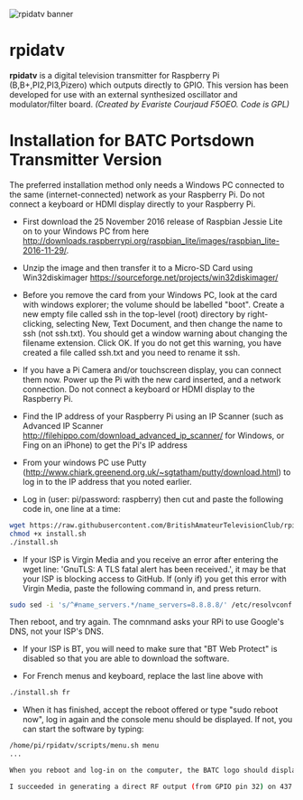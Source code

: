 ![rpidatv banner](/doc/img/spectreiq.jpg)
# rpidatv
**rpidatv** is a digital television transmitter for Raspberry Pi (B,B+,PI2,PI3,Pizero) which outputs directly to GPIO.  This version has been developed for use with an external synthesized oscillator and modulator/filter board. 
*(Created by Evariste Courjaud F5OEO. Code is GPL)*

# Installation for BATC Portsdown Transmitter Version

The preferred installation method only needs a Windows PC connected to the same (internet-connected) network as your Raspberry Pi.  Do not connect a keyboard or HDMI display directly to your Raspberry Pi.

- First download the 25 November 2016 release of Raspbian Jessie Lite on to your Windows PC from here http://downloads.raspberrypi.org/raspbian_lite/images/raspbian_lite-2016-11-29/.  

- Unzip the image and then transfer it to a Micro-SD Card using Win32diskimager https://sourceforge.net/projects/win32diskimager/

- Before you remove the card from your Windows PC, look at the card with windows explorer; the volume should be labelled "boot".  Create a new empty file called ssh in the top-level (root) directory by right-clicking, selecting New, Text Document, and then change the name to ssh (not ssh.txt).  You should get a window warning about changing the filename extension.  Click OK.  If you do not get this warning, you have created a file called ssh.txt and you need to rename it ssh.

- If you have a Pi Camera and/or touchscreen display, you can connect them now.  Power up the Pi with the new card inserted, and a network connection.  Do not connect a keyboard or HDMI display to the Raspberry Pi. 

- Find the IP address of your Raspberry Pi using an IP Scanner (such as Advanced IP Scanner http://filehippo.com/download_advanced_ip_scanner/ for Windows, or Fing on an iPhone) to get the Pi's IP address 

- From your windows PC use Putty (http://www.chiark.greenend.org.uk/~sgtatham/putty/download.html) to log in to the IP address that you noted earlier.

- Log in (user: pi/password: raspberry) then cut and paste the following code in, one line at a time:

```sh
wget https://raw.githubusercontent.com/BritishAmateurTelevisionClub/rpidatv/master/install.sh
chmod +x install.sh
./install.sh
```
- If your ISP is Virgin Media and you receive an error after entering the wget line: 'GnuTLS: A TLS fatal alert has been received.', it may be that your ISP is blocking access to GitHub.  If (only if) you get this error with Virgin Media, paste the following command in, and press return.
```sh
sudo sed -i 's/^#name_servers.*/name_servers=8.8.8.8/' /etc/resolvconf.conf
```
Then reboot, and try again.  The comnmand asks your RPi to use Google's DNS, not your ISP's DNS.

- If your ISP is BT, you will need to make sure that "BT Web Protect" is disabled so that you are able to download the software.

- For French menus and keyboard, replace the last line above with 
```sh
./install.sh fr
```

- When it has finished, accept the reboot offered or type "sudo reboot now", log in again and the console menu should be displayed.  If not, you can start the software by typing:

```sh
/home/pi/rpidatv/scripts/menu.sh menu
...

When you reboot and log-in on the computer, the BATC logo should display on the Waveshare touchscreen and the Console Menu should be displayed on the computer.  You do not need to load any touchscreen drivers- if the touchscreen does not work try powering off and on again.  If your touchscreen appears as if the touch sense is 90 degrees out, try selecting the TonTec display in the Setup menu.

I succeeded in generating a direct RF output (from GPIO pin 32) on 437 MHz at 333KS using the on-board camera as the source; it would not work reliably at higher SRs.  
